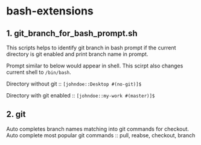 # bash-extensions

## 1. git_branch_for_bash_prompt.sh
This scripts helps to identify git branch in bash prompt if the current directory is git enabled and print branch name in prompt.

Prompt similar to below would appear in shell. This scirpt also changes current shell to `/bin/bash`.

Directory without git :: `[johndoe::Desktop #(no-git)]$ `

Directory with git enabled :: `[johndoe::my-work #(master)]$ `

## 2. git
Auto completes branch names matching into git commands for checkout.
Auto complete most popular git commands :: pull, reabse, checkout, branch
